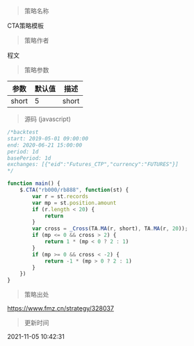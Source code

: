 
> 策略名称

CTA策略模板

> 策略作者

程文



> 策略参数



|参数|默认值|描述|
|----|----|----|
|short|5|short|


> 源码 (javascript)

``` javascript
/*backtest
start: 2019-05-01 09:00:00
end: 2020-06-21 15:00:00
period: 1d
basePeriod: 1d
exchanges: [{"eid":"Futures_CTP","currency":"FUTURES"}]
*/

function main() {
    $.CTA("rb000/rb888", function(st) {
        var r = st.records
        var mp = st.position.amount
        if (r.length < 20) {
            return
        }
        var cross = _Cross(TA.MA(r, short), TA.MA(r, 20));
        if (mp <= 0 && cross > 2) {
            return 1 * (mp < 0 ? 2 : 1)
        }
        if (mp >= 0 && cross < -2) {
            return -1 * (mp > 0 ? 2 : 1)
        }
    })
}
```

> 策略出处

https://www.fmz.cn/strategy/328037

> 更新时间

2021-11-05 10:42:31
